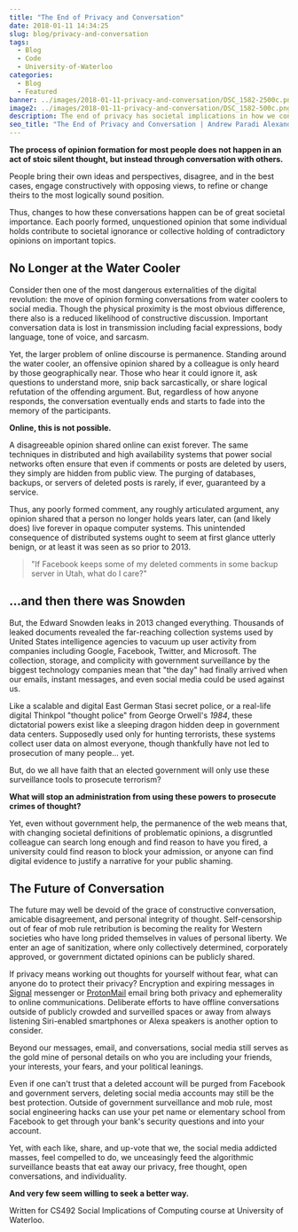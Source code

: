 ```yaml
---
title: "The End of Privacy and Conversation"
date: 2018-01-11 14:34:25
slug: blog/privacy-and-conversation
tags:
  - Blog
  - Code
  - University-of-Waterloo
categories:
  - Blog
  - Featured
banner: ../images/2018-01-11-privacy-and-conversation/DSC_1582-2500c.png
image2: ../images/2018-01-11-privacy-and-conversation/DSC_1582-500c.png
description: The end of privacy has societal implications in how we converse and run a democracy.
seo_title: "The End of Privacy and Conversation | Andrew Paradi Alexander"
---
```


**The process of opinion formation for most people does not happen in an act of stoic silent thought, but instead through conversation with others.**

People bring their own ideas and perspectives, disagree, and in the best cases, engage constructively with opposing views, to refine or change theirs to the most logically sound position.

Thus, changes to how these conversations happen can be of great societal importance. Each poorly formed, unquestioned opinion that some individual holds contribute to societal ignorance or collective holding of contradictory opinions on important topics.

## No Longer at the Water Cooler

Consider then one of the most dangerous externalities of the digital revolution: the move of opinion forming conversations from water coolers to social media. Though the physical proximity is the most obvious difference, there also is a reduced likelihood of constructive discussion. Important conversation data is lost in transmission including facial expressions, body language, tone of voice, and sarcasm.

Yet, the larger problem of online discourse is permanence. Standing around the water cooler, an offensive opinion shared by a colleague is only heard by those geographically near. Those who hear it could ignore it, ask questions to understand more, snip back sarcastically, or share logical refutation of the offending argument. But, regardless of how anyone responds, the conversation eventually ends and starts to fade into the memory of the participants.

**Online, this is not possible.**

A disagreeable opinion shared online can exist forever. The same techniques in distributed and high availability systems that power social networks often ensure that even if comments or posts are deleted by users, they simply are hidden from public view. The purging of databases, backups, or servers of deleted posts is rarely, if ever, guaranteed by a service.

Thus, any poorly formed comment, any roughly articulated argument, any opinion shared that a person no longer holds years later, can (and likely does) live forever in opaque computer systems. This unintended consequence of distributed systems ought to seem at first glance utterly benign, or at least it was seen as so prior to 2013.

> "If Facebook keeps some of my deleted comments in some backup server in Utah, what do I care?"

## ...and then there was Snowden

But, the Edward Snowden leaks in 2013 changed everything. Thousands of leaked documents revealed the far-reaching collection systems used by United States intelligence agencies to vacuum up user activity from companies including Google, Facebook, Twitter, and Microsoft. The collection, storage, and complicity with government surveillance by the biggest technology companies mean that "the day" had finally arrived when our emails, instant messages, and even social media could be used against us.

Like a scalable and digital East German Stasi secret police, or a real-life digital Thinkpol "thought police" from George Orwell's _1984_, these dictatorial powers exist like a sleeping dragon hidden deep in government data centers. Supposedly used only for hunting terrorists, these systems collect user data on almost everyone, though thankfully have not led to prosecution of many people... yet.

But, do we all have faith that an elected government will only use these surveillance tools to prosecute terrorism?

**What will stop an administration from using these powers to prosecute crimes of thought?**

Yet, even without government help, the permanence of the web means that, with changing societal definitions of problematic opinions, a disgruntled colleague can search long enough and find reason to have you fired, a university could find reason to block your admission, or anyone can find digital evidence to justify a narrative for your public shaming.

## The Future of Conversation

The future may well be devoid of the grace of constructive conversation, amicable disagreement, and personal integrity of thought. Self-censorship out of fear of mob rule retribution is becoming the reality for Western societies who have long prided themselves in values of personal liberty. We enter an age of sanitization, where only collectively determined, corporately approved, or government dictated opinions can be publicly shared.

If privacy means working out thoughts for yourself without fear, what can anyone do to protect their privacy? Encryption and expiring messages in [Signal](https://www.signal.org/) messenger or [ProtonMail](https://proton.me/) email bring both privacy and ephemerality to online communications. Deliberate efforts to have offline conversations outside of publicly crowded and surveilled spaces or away from always listening Siri-enabled smartphones or Alexa speakers is another option to consider.

Beyond our messages, email, and conversations, social media still serves as the gold mine of personal details on who you are including your friends, your interests, your fears, and your political leanings.

Even if one can't trust that a deleted account will be purged from Facebook and government servers, deleting social media accounts may still be the best protection. Outside of government surveillance and mob rule, most social engineering hacks can use your pet name or elementary school from Facebook to get through your bank's security questions and into your account.

Yet, with each like, share, and up-vote that we, the social media addicted masses, feel compelled to do, we unceasingly feed the algorithmic surveillance beasts that eat away our privacy, free thought, open conversations, and individuality.

**And very few seem willing to seek a better way.**

Written for CS492 Social Implications of Computing course at University of Waterloo.
